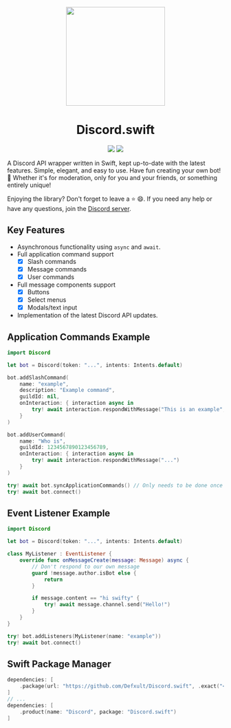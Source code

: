 <p align="center">
    <img src="https://cdn.discordapp.com/attachments/655186216060321816/1111527796615942256/Image.png" width="230" height="230">
    <h1 align="center">Discord.swift</h1>
</p>

<p align="center">
    <a href="https://discord.gg/TYDZeruQ7N"><img src="https://img.shields.io/discord/1068105613323804733?label=discord&style=for-the-badge&logo=discord"></a>
    <img src="https://img.shields.io/static/v1?label=version&style=for-the-badge&message=0.0.3-alpha&color=ff992b">
</p>

A Discord API wrapper written in Swift, kept up-to-date with the latest features. Simple, elegant, and easy to use. Have fun creating your own bot! 🤖 Whether it's for moderation, only for you and your friends, or something entirely unique!

Enjoying the library? Don't forget to leave a ⭐️ 😄. If you need any help or have any questions, join the [Discord server](https://discord.gg/TYDZeruQ7N).

## Key Features
- Asynchronous functionality using `async` and `await`.
- Full application command support
    - [x] Slash commands
    - [x] Message commands
    - [x] User commands
- Full message components support
    - [x] Buttons
    - [x] Select menus
    - [x] Modals/text input
- Implementation of the latest Discord API updates.

## Application Commands Example
```swift
import Discord

let bot = Discord(token: "...", intents: Intents.default)

bot.addSlashCommand(
    name: "example",
    description: "Example command",
    guildId: nil,
    onInteraction: { interaction async in
        try! await interaction.respondWithMessage("This is an example", ephemeral: true)
    }
)

bot.addUserCommand(
    name: "Who is",
    guildId: 1234567890123456789,
    onInteraction: { interaction async in
        try! await interaction.respondWithMessage("...")
    }
)

try! await bot.syncApplicationCommands() // Only needs to be done once
try! await bot.connect()
```

## Event Listener Example
```swift
import Discord

let bot = Discord(token: "...", intents: Intents.default)

class MyListener : EventListener {
    override func onMessageCreate(message: Message) async {
        // Don't respond to our own message
        guard !message.author.isBot else {
            return
        }

        if message.content == "hi swifty" {
            try! await message.channel.send("Hello!")
        }
    }
}

try! bot.addListeners(MyListener(name: "example"))
try! await bot.connect()
```
## Swift Package Manager
```swift
dependencies: [
    .package(url: "https://github.com/Defxult/Discord.swift", .exact("<version here>"))
]
// ...
dependencies: [
    .product(name: "Discord", package: "Discord.swift")
]
```

